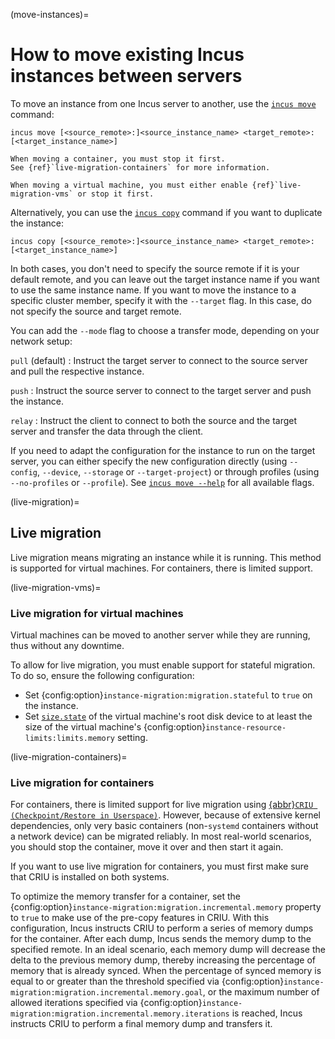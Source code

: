 (move-instances)=
# How to move existing Incus instances between servers

To move an instance from one Incus server to another, use the [`incus move`](incus_move.md) command:

    incus move [<source_remote>:]<source_instance_name> <target_remote>:[<target_instance_name>]

```{note}
When moving a container, you must stop it first.
See {ref}`live-migration-containers` for more information.

When moving a virtual machine, you must either enable {ref}`live-migration-vms` or stop it first.
```

Alternatively, you can use the [`incus copy`](incus_copy.md) command if you want to duplicate the instance:

    incus copy [<source_remote>:]<source_instance_name> <target_remote>:[<target_instance_name>]

In both cases, you don't need to specify the source remote if it is your default remote, and you can leave out the target instance name if you want to use the same instance name.
If you want to move the instance to a specific cluster member, specify it with the `--target` flag.
In this case, do not specify the source and target remote.

You can add the `--mode` flag to choose a transfer mode, depending on your network setup:

`pull` (default)
: Instruct the target server to connect to the source server and pull the respective instance.

`push`
: Instruct the source server to connect to the target server and push the instance.

`relay`
: Instruct the client to connect to both the source and the target server and transfer the data through the client.

If you need to adapt the configuration for the instance to run on the target server, you can either specify the new configuration directly (using `--config`, `--device`, `--storage` or `--target-project`) or through profiles (using `--no-profiles` or `--profile`). See [`incus move --help`](incus_move.md) for all available flags.

(live-migration)=
## Live migration

Live migration means migrating an instance while it is running.
This method is supported for virtual machines.
For containers, there is limited support.

(live-migration-vms)=
### Live migration for virtual machines

Virtual machines can be moved to another server while they are running, thus without any downtime.

To allow for live migration, you must enable support for stateful migration.
To do so, ensure the following configuration:

* Set {config:option}`instance-migration:migration.stateful` to `true` on the instance.
* Set [`size.state`](devices-disk) of the virtual machine's root disk device to at least the size of the virtual machine's {config:option}`instance-resource-limits:limits.memory` setting.

(live-migration-containers)=
### Live migration for containers

For containers, there is limited support for live migration using [{abbr}`CRIU (Checkpoint/Restore in Userspace)`](https://criu.org/).
However, because of extensive kernel dependencies, only very basic containers (non-`systemd` containers without a network device) can be migrated reliably.
In most real-world scenarios, you should stop the container, move it over and then start it again.

If you want to use live migration for containers, you must first make sure that CRIU is installed on both systems.

To optimize the memory transfer for a container, set the {config:option}`instance-migration:migration.incremental.memory` property to `true` to make use of the pre-copy features in CRIU.
With this configuration, Incus instructs CRIU to perform a series of memory dumps for the container.
After each dump, Incus sends the memory dump to the specified remote.
In an ideal scenario, each memory dump will decrease the delta to the previous memory dump, thereby increasing the percentage of memory that is already synced.
When the percentage of synced memory is equal to or greater than the threshold specified via {config:option}`instance-migration:migration.incremental.memory.goal`, or the maximum number of allowed iterations specified via {config:option}`instance-migration:migration.incremental.memory.iterations` is reached, Incus instructs CRIU to perform a final memory dump and transfers it.
